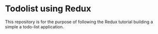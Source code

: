 # Todolist using Redux

This repository is for the purpose of following the Redux tutorial building a simple a todo-list application.